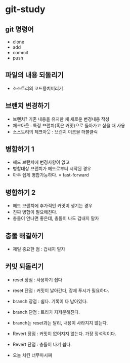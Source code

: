 # git-study

## git 명령어 
 - clone
 - add
 - commit
 - push
  
## 파일의 내용 되돌리기
 - 소스트리의 코드뭉치버리기 

## 브랜치 변경하기
 - 브랜치? 기존 내용을 유지한 채 새로운 변경내용 작성
 - 체크아웃 : 특정 브랜치(혹은 커밋)으로 돌아가고 싶을 때 사용
 - 소스트리의 체크아웃 : 브랜치 이름을 더블클릭

## 병합하기 1
 - 헤드 브랜치에 변경사항이 없고
 - 병합대상 브랜치가 헤드로부터 시작된 경우
 - 아주 쉽게 병합가능하다. = fast-forward

## 병합하기 2
 - 헤드 브랜치에 추가적인 커밋이 생기는 경우
 - 진짜 병합이 필요해진다.
 - 충돌이 안나면 좋은데, 충돌이 나도 겁내지 말자

## 충돌 해결하기
 - 제일 중요한 점 : 겁내지 말자

## 커밋 되돌리기
 - reset 장점 : 사용하기 쉽다
 - reset 단점 : 커밋이 날아간다, 강제 푸시가 필요하다.

 - branch 장점 : 쉽다. 기록이 다 남아있다.
 - branch 단점 : 트리가 지저분해진다.
 - branch는 reset과는 달리, 내용이 사라지지 않는다.

 - Revert 장점 : 커밋이 없어지지 않는다. 가장 정석적이다.
 - Revert 단점 : 충돌이 나기 쉽다.

 - 오늘 치킨 너무마시쪄

